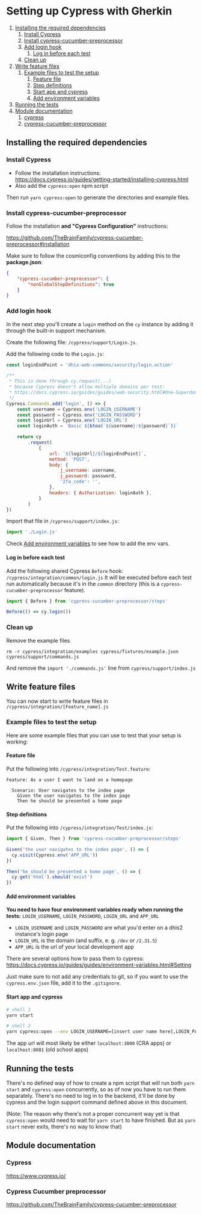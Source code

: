 # Setting up Cypress with Gherkin

1. [Installing the required dependencies](#installing_the_required_dependencies)
   1. [Install Cypress](#install_cypress)
   1. [Install cypress-cucumber-preprocessor](#install_cypress-cucumber-preprocessor)
   1. [Add login hook](#add_login_hook)
      1. [Log in before each test](#log_in_before_each_test)
   1. [Clean up](#clean_up)
1. [Write feature files](#write_feature_files)
   1. [Example files to test the setup](#example_files)
      1. [Feature file](#example_files_feature)
      1. [Step definitions](#example_files_steps)
      1. [Start app and cypress](#example_files_startup)
      1. [Add environment variables](#example_files_env_vars)
1. [Running the tests](#running_the_tests)
1. [Module documentation](#module_documentation)
   1. [cypress](#module_documentation_cypress)
   1. [cypress-cucumber-preprocessor](#module_documentation_cypress-cucumber-preprocessor)

<a name="installing_the_required_dependencies" href=""></a>
## Installing the required dependencies

<a name="install_cypress" href=""></a>
### Install Cypress

* Follow the installation instructions:
https://docs.cypress.io/guides/getting-started/installing-cypress.html
* Also add the `cypress:open` npm script

Then run `yarn cypress:open` to generate the directories and example files.

<a name="install_cypress-cucumber-preprocessor" href=""></a>
### Install cypress-cucumber-preprocessor

Follow the installation **and "Cypress Configuration"** instructions:

https://github.com/TheBrainFamily/cypress-cucumber-preprocessor#installation

Make sure to follow the cosmiconfig conventions by adding this to the **package.json**:

```json
{
    "cypress-cucumber-preprocessor": {
        "nonGlobalStepDefinitions": true
    }
}
```

<a name="add_login_hook" href=""></a>
### Add login hook

In the next step you'll create a `login` method on the `cy` instance by adding
it through the built-in support mechanism.

Create the following file: `/cypress/support/Login.js`.<br />

Add the following code to the `Login.js`:

```js
const loginEndPoint = 'dhis-web-commons/security/login.action'

/**
 * This is done through cy.request(...)
 * because Cypress doesn't allow multiple domains per test:
 * https://docs.cypress.io/guides/guides/web-security.html#One-Superdomain-per-Test
 */
Cypress.Commands.add('login', () => {
    const username = Cypress.env('LOGIN_USERNAME')
    const password = Cypress.env('LOGIN_PASSWORD')
    const loginUrl = Cypress.env('LOGIN_URL')
    const loginAuth = `Basic ${btoa(`${username}:${password}`)}`

    return cy
        .request(
            {
                url: `${loginUrl}/${loginEndPoint}`,
                method: 'POST',
                body: {
                    j_username: username,
                    j_password: password,
                    '2fa_code': '',
                },
                headers: { Authorization: loginAuth },
            }
        )
})
```

Import that file in `/cypress/support/index.js`:

```js
import './Login.js'
```

Check [Add environment variables](#example_files_env_vars) to see how to add the env vars.

<a name="log_in_before_each_test" href=""></a>
#### Log in before each test

Add the following shared Cypress `Before` hook: `/cypress/integration/common/login.js`
It will be executed before each test run automatically because it's in the
`common` directory (this is a `cypress-cucumber-preprocessor` feature).

```js
import { Before } from 'cypress-cucumber-preprocessor/steps'

Before(() => cy.login())
```

<a name="clean_up" href=""></a>
### Clean up

Remove the example files

```
rm -r cypress/integration/examples cypress/fixtures/example.json cypress/support/commands.js
```

And remove the `import './commands.js'` line from `cypress/support/index.js`

<a name="write_feature_files" href=""></a>
## Write feature files

You can now start to write feature files in `/cypress/integration/[Feature_name].js`

<a name="example_files" href=""></a>
### Example files to test the setup

Here are some example files that you can use to test that your setup is
working:

<a name="example_files_feature" href=""></a>
#### Feature file

Put the following into `/cypress/integration/Test.feature`:

```feature
Feature: As a user I want to land on a homepage

  Scenario: User navigates to the index page
    Given the user navigates to the index page
    Then he should be presented a home page
```

<a name="example_files_steps" href=""></a>
#### Step definitions

Put the following into `/cypress/integration/Test/index.js`:

```js
import { Given, Then } from 'cypress-cucumber-preprocessor/steps'

Given('the user navigates to the index page', () => {
  cy.visit(Cypress.env('APP_URL'))
})

Then('he should be presented a home page', () => {
  cy.get('html').should('exist')
})
```

<a name="example_files_env_vars" href=""></a>
#### Add environment variables

**You need to have four environment variables ready when running the tests:**
`LOGIN_USERNAME`, `LOGIN_PASSWORD`, `LOGIN_URL` and `APP_URL`

* `LOGIN_USERNAME` and `LOGIN_PASSWORD` are what you'd enter on a dhis2
instance's login page
* `LOGIN_URL` is the domain (and suffix, e. g. `/dev` or `/2.31.5`)
* `APP_URL` is the url of your local development app

There are several options how to pass them to cypress:
https://docs.cypress.io/guides/guides/environment-variables.html#Setting

Just make sure to not add any credentials to git, so if you want to use
the `cypress.env.json` file, add it to the `.gitignore`.

<a name="example_files_startup" href=""></a>
#### Start app and cypress

```sh
# shell 1
yarn start

# shell 2
yarn cypress:open --env LOGIN_USERNAME=[insert user name here],LOGIN_PASSWORD=[insert password here],APP_URL=[insert app url here]
```

The app url will most likely be either `localhost:3000` (CRA apps) or `localhost:8081` (old school apps)

<a name="running_the_tests" href=""></a>
## Running the tests

There's no defined way of how to create a npm script that will run both `yarn start` and `cypress:open` concurrently,
so as of now you have to run them separately.
There's no need to log in to the backend, it'll be done by cypress and the login support command defined above in this document.

(Note: The reason why there's not a proper concurrent way yet is that `cypress:open` would need to wait for `yarn start` to have finished. But as `yarn start` never exits, there's no way to know that)

<a name="module_documentation" href=""></a>
## Module documentation

<a name="module_documentation_cypress" href=""></a>
### Cypress

https://www.cypress.io/

<a name="module_documentation_cypress-cucumber-preprocessor" href=""></a>
### Cypress Cucumber preprocessor

https://github.com/TheBrainFamily/cypress-cucumber-preprocessor
